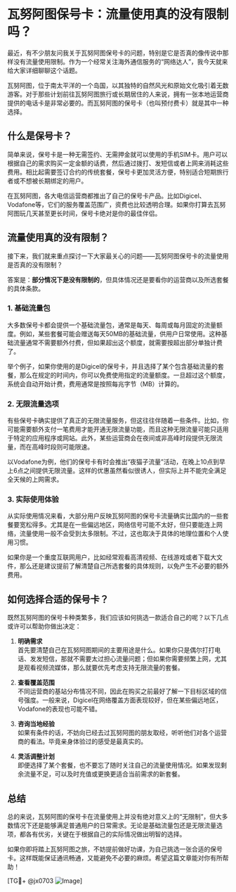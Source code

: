 # 瓦努阿图保号卡：流量使用真的没有限制吗？

最近，有不少朋友问我关于瓦努阿图保号卡的问题，特别是它是否真的像传说中那样没有流量使用限制。作为一个经常关注海外通信服务的“网络达人”，我今天就来给大家详细聊聊这个话题。

瓦努阿图，位于南太平洋的一个岛国，以其独特的自然风光和原始文化吸引着无数游客。对于那些计划前往瓦努阿图旅行或长期居住的人来说，拥有一张本地运营商提供的电话卡是非常必要的。而瓦努阿图的保号卡（也叫预付费卡）就是其中一种选择。

## 什么是保号卡？

简单来说，保号卡是一种无需签约、无需押金就可以使用的手机SIM卡。用户可以根据自己的需求购买一定金额的话费，然后通过拨打、发短信或者上网来消耗这些费用。相比起需要签订合约的传统套餐，保号卡更加灵活方便，特别适合短期旅行者或不想被长期绑定的用户。

在瓦努阿图，各大电信运营商都推出了自己的保号卡产品。比如Digicel、Vodafone等，它们的服务覆盖范围广，资费也比较透明合理。如果你打算去瓦努阿图玩几天甚至更长时间，保号卡绝对是你的最佳伴侣。

## 流量使用真的没有限制？

接下来，我们就来重点探讨一下大家最关心的问题——瓦努阿图保号卡的流量使用是否真的没有限制？

答案是：**部分情况下是没有限制的**，但具体情况还是要看你的运营商以及所选套餐的具体条款。

### 1. 基础流量包

大多数保号卡都会提供一个基础流量包，通常是每天、每周或每月固定的流量额度。例如，某些套餐可能会赠送每天50MB的基础流量，供用户日常使用。这种基础流量通常不需要额外付费，但如果超出这个额度，就需要按超出部分单独计费了。

举个例子，如果你使用的是Digicel的保号卡，并且选择了某个包含基础流量的套餐，那么在规定的时间内，你可以免费使用指定的流量额度。一旦超过这个额度，系统会自动开始计费，费用通常是按照每兆字节（MB）计算的。

### 2. 无限流量选项

有些保号卡确实提供了真正的无限流量服务，但这往往伴随着一些条件。比如，你可能需要额外支付一笔费用才能开通无限流量功能，而且这种无限流量可能只适用于特定的应用程序或网站。此外，某些运营商会在夜间或非高峰时段提供无限流量，而在高峰时段则可能限速。

以Vodafone为例，他们的保号卡有时会推出“夜猫子流量”活动，在晚上10点到早上6点之间提供无限流量。这样的优惠虽然看似很诱人，但实际上并不能完全满足全天候的上网需求。

### 3. 实际使用体验

从实际使用情况来看，大部分用户反映瓦努阿图的保号卡流量确实比国内的一些套餐要宽松得多。尤其是在一些偏远地区，网络信号可能不太好，但只要能连上网络，流量使用一般不会受到太多限制。不过，这也取决于具体的地理位置和个人使用习惯。

如果你是一个重度互联网用户，比如经常观看高清视频、在线游戏或者下载大文件，那么还是建议提前了解清楚自己所选套餐的具体规则，以免产生不必要的额外费用。

## 如何选择合适的保号卡？

既然瓦努阿图的保号卡种类繁多，我们应该如何挑选一款适合自己的呢？以下几点或许可以帮助你做出决定：

1. **明确需求**  
   首先要清楚自己在瓦努阿图期间的主要用途是什么。如果你只是偶尔打打电话、发发短信，那就不需要太过担心流量问题；但如果你需要频繁上网，尤其是观看视频流媒体，那么就要优先考虑支持无限流量的套餐。

2. **查看覆盖范围**  
   不同运营商的基站分布情况不同，因此在购买之前最好了解一下目标区域的信号强度。一般来说，Digicel在网络覆盖方面表现较好，但在某些偏远地区，Vodafone的表现也可能不错。

3. **咨询当地经验**  
   如果有条件的话，不妨向已经去过瓦努阿图的朋友取经，听听他们对各个运营商的看法。毕竟亲身体验过的感受是最真实的。

4. **灵活调整计划**  
   即便选择了某个套餐，也不要忘了随时关注自己的流量使用情况。如果发现剩余流量不足，可以及时充值或更换更适合当前需求的新套餐。

## 总结

总的来说，瓦努阿图的保号卡在流量使用上并没有绝对意义上的“无限制”，但大多数情况下还是能够满足普通用户的日常需求。无论是基础流量包还是无限流量选项，都各有优劣，关键在于根据自己的实际情况做出明智的选择。

如果你即将踏上瓦努阿图之旅，不妨提前做好功课，为自己挑选一张合适的保号卡。这样既能保证通讯畅通，又能避免不必要的麻烦。希望这篇文章能对你有所帮助！

[TG💪+ @jx0703 ![Image](https://github.com/user-attachments/assets/dbca1d08-cadb-493c-b0ec-ad6f7a83f270)]